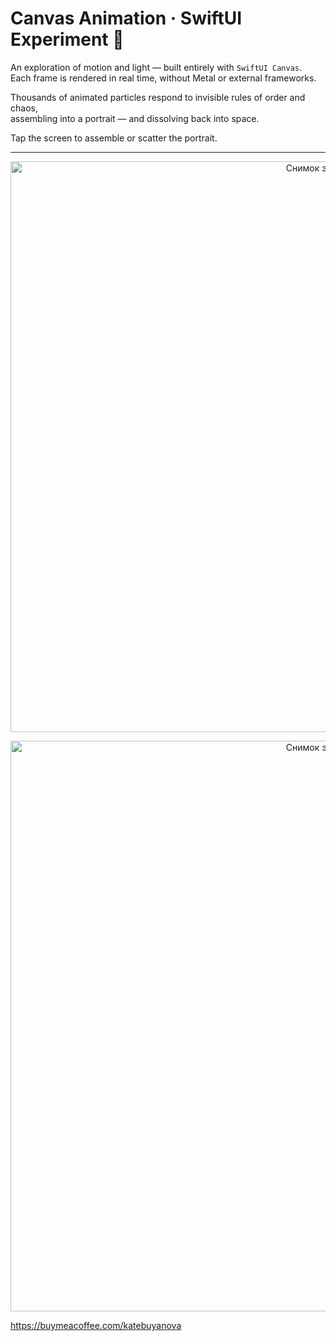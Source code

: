 # Canvas Animation · SwiftUI Experiment 🎨

An exploration of motion and light — built entirely with `SwiftUI Canvas`.  
Each frame is rendered in real time, without Metal or external frameworks.

Thousands of animated particles respond to invisible rules of order and chaos,  
assembling into a portrait — and dissolving back into space.

Tap the screen to assemble or scatter the portrait.

---

<p align="center">
  <img width="1126" height="913" alt="Снимок экрана 2025-10-22 в 21 06 23" src="https://github.com/user-attachments/assets/03887688-3323-4ee5-90c4-c3fb41b0a2f3" />
</p>

<p align="center">
 <img width="1126" height="913" alt="Снимок экрана 2025-10-22 в 21 06 29" src="https://github.com/user-attachments/assets/ed5efd57-144e-4bd5-b412-abc419b5fcde" />
</p>



https://buymeacoffee.com/katebuyanova
